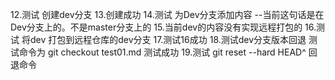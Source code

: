 12.测试 创建dev分支
13.创建成功
14.测试 为Dev分支添加内容  --当前这句话是在Dev分支上的。不是master分支上的
15.当前dev的内容没有实现远程打包的
16.测试 将dev 打包到远程仓库的dev分支
17.测试16成功
18.测试dev分支版本回退 测试命令为  git checkout test01.md 测试成功
19.测试 git reset --hard HEAD^ 回退命令

